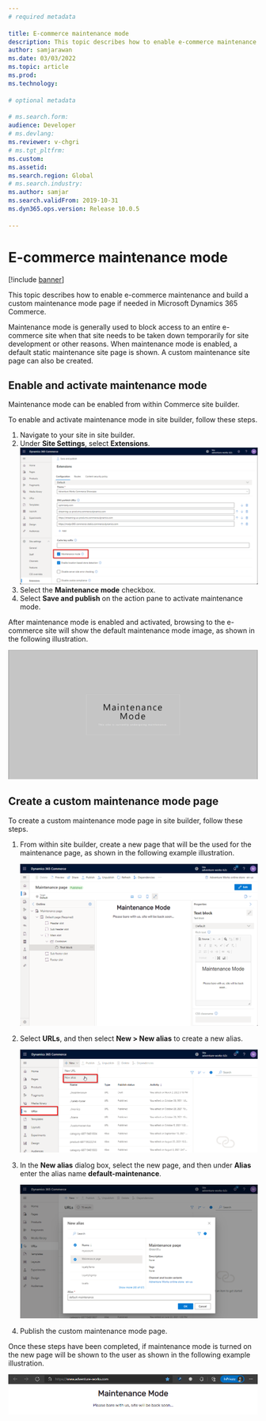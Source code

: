 ```yaml
---
# required metadata

title: E-commerce maintenance mode
description: This topic describes how to enable e-commerce maintenance and build a custom maintenance mode page in Microsoft Dynamics 365 Commerce.
author: samjarawan
ms.date: 03/03/2022
ms.topic: article
ms.prod: 
ms.technology: 

# optional metadata

# ms.search.form: 
audience: Developer
# ms.devlang: 
ms.reviewer: v-chgri
# ms.tgt_pltfrm: 
ms.custom: 
ms.assetid: 
ms.search.region: Global
# ms.search.industry: 
ms.author: samjar
ms.search.validFrom: 2019-10-31
ms.dyn365.ops.version: Release 10.0.5

---
```

# E-commerce maintenance mode

[!include [banner](../includes/banner.md)]

This topic describes how to enable e-commerce maintenance and build a custom maintenance mode page if needed in Microsoft Dynamics 365 Commerce.

Maintenance mode is generally used to block access to an entire e-commerce site when that site needs to be taken down temporarily for site development or other reasons. When maintenance mode is enabled, a default static maintenance site page is shown. A custom maintenance site page can also be created.

## Enable and activate maintenance mode

Maintenance mode can be enabled from within Commerce site builder. 

To enable and activate maintenance mode in site builder, follow these steps.

1. Navigate to your site in site builder. 
1. Under **Site Settings**, select **Extensions**.  
    ![Maintenance mode in site builder](media/maintenance-mode-1.png)
1. Select the **Maintenance mode** checkbox. 
1. Select **Save and publish** on the action pane to activate maintenance mode.

After maintenance mode is enabled and activated, browsing to the e-commerce site will show the default maintenance mode image, as shown in the following illustration.

![Maintenance mode on e-commerce site](media/maintenance-mode-2.png)

## Create a custom maintenance mode page

To create a custom maintenance mode page in site builder, follow these steps.

1. From within site builder, create a new page that will be the used for the maintenance page, as shown in the following example illustration.

    ![Create custom page in site builder](media/maintenance-mode-3.png)

1. Select **URLs**, and then select **New \> New alias** to create a new alias.

    ![Create alias in site builder](media/maintenance-mode-4.png)

1. In the **New alias** dialog box, select the new page, and then under **Alias** enter the alias name **default-maintenance**.

    ![Provide an alias name](media/maintenance-mode-5.png)

1. Publish the custom maintenance mode page.

Once these steps have been completed, if maintenance mode is turned on the new page will be shown to the user as shown in the following example illustration.

![Custom maintenance page sample](media/maintenance-mode-6.png)

